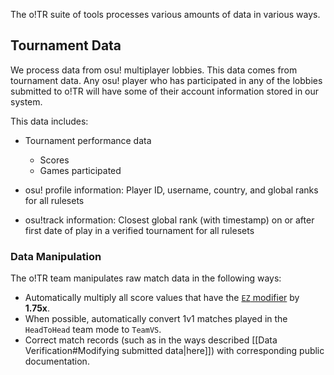 The o!TR suite of tools processes various amounts of data in various ways.

## Tournament Data

We process data from osu! multiplayer lobbies. This data comes from tournament data. Any osu! player who has participated in any of the lobbies submitted to o!TR will have some of their account information stored in our system.

This data includes:

- Tournament performance data
    - Scores
    - Games participated

- osu! profile information: Player ID, username, country, and global ranks for all rulesets
- osu!track information: Closest global rank (with timestamp) on or after first date of play in a verified tournament for all rulesets

### Data Manipulation

The o!TR team manipulates raw match data in the following ways:

- Automatically multiply all score values that have the [`EZ` modifier](https://osu.ppy.sh/wiki/en/Gameplay/Game_modifier/Easy) by **1.75x**.
- When possible, automatically convert 1v1 matches played in the `HeadToHead` team mode to `TeamVS`.
- Correct match records (such as in the ways described [[Data Verification#Modifying submitted data|here]]) with corresponding public documentation.
